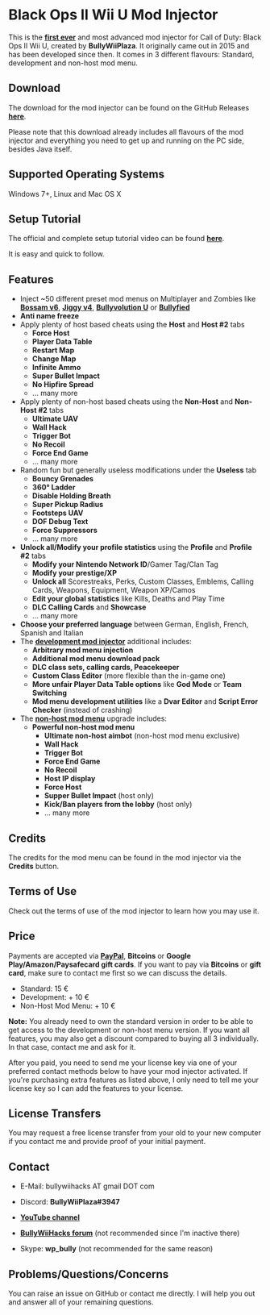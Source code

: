 # Black Ops II Wii U Mod Injector

This is the **[first ever](https://www.youtube.com/watch?v=crrO40OwvHo)** and most advanced mod injector for Call of Duty: Black Ops II Wii U, created by **BullyWiiPlaza**. It originally came out in 2015 and has been developed since then. It comes in 3 different flavours: Standard, development and non-host mod menu.

## Download

The download for the mod injector can be found on the GitHub Releases [**here**](https://github.com/BullyWiiPlaza/Black-Ops-II-WiiU-Mod-Injector/releases).

Please note that this download already includes all flavours of the mod injector and everything you need to get up and running on the PC side, besides Java itself.

## Supported Operating Systems

Windows 7+, Linux and Mac OS X

## Setup Tutorial

The official and complete setup tutorial video can be found **[here](https://www.youtube.com/watch?v=OYDzD_j0LrA)**.

It is easy and quick to follow.

## Features

* Inject ~50 different preset mod menus on Multiplayer and Zombies like **[Bossam v6](https://www.youtube.com/watch?v=fx18vi2b7ZQ)**, [**Jiggy v4**](https://www.youtube.com/watch?v=p9xVG3UjBGY), **[Bullyvolution U](https://www.youtube.com/watch?v=yFn5a7GbIIg)** or **[Bullyfied](https://www.youtube.com/watch?v=4MBgMiHxt2o)**
* **Anti name freeze**
* Apply plenty of host based cheats using the **Host** and **Host #2** tabs
  * **Force Host**
  * **Player Data Table**
  * **Restart Map**
  * **Change Map**
  * **Infinite Ammo**
  * **Super Bullet Impact**
  * **No Hipfire Spread**
  * ... many more
* Apply plenty of non-host based cheats using the **Non-Host** and **Non-Host #2** tabs
  * **Ultimate UAV**
  * **Wall Hack**
  * **Trigger Bot**
  * **No Recoil**
  * **Force End Game**
  * ... many more
* Random fun but generally useless modifications under the **Useless** tab
  * **Bouncy Grenades**
  * **360° Ladder**
  * **Disable Holding Breath**
  * **Super Pickup Radius**
  * **Footsteps UAV**
  * **DOF Debug Text**
  * **Force Suppressors**
  * ... many more
* **Unlock all/Modify your profile statistics** using the **Profile** and **Profile #2** tabs
  * **Modify your Nintendo Network ID**/Gamer Tag/Clan Tag
  * **Modify your prestige/XP**
  * **Unlock all** Scorestreaks, Perks, Custom Classes, Emblems, Calling Cards, Weapons, Equipment, Weapon XP/Camos
  * **Edit your global statistics** like Kills, Deaths and Play Time
  * **DLC Calling Cards** and **Showcase**
  * ... many more
* **Choose your preferred language** between German, English, French, Spanish and Italian
* The **[development mod injector](https://www.youtube.com/watch?v=sxSVdW9f8MM)** additional includes:
  * **Arbitrary mod menu injection**
  * **Additional mod menu download pack**
  * **DLC class sets, calling cards, Peacekeeper**
  * **Custom Class Editor** (more flexible than the in-game one)
  * **More unfair Player Data Table options** like **God Mode** or **Team Switching**
  * **Mod menu development utilities** like a **Dvar Editor** and **Script Error Checker** (instead of crashing)
* The **[non-host mod menu](https://www.youtube.com/watch?v=0MwHJ_njjKs)** upgrade includes:
  * **Powerful non-host mod menu**
    * **Ultimate non-host aimbot** (non-host mod menu exclusive)
    * **Wall Hack**
    * **Trigger Bot**
    * **Force End Game**
    * **No Recoil**
    * **Host IP display**
    * **Force Host**
    * **Supper Bullet Impact** (host only)
    * **Kick/Ban players from the lobby** (host only)
    * ... many more

## Credits

The credits for the mod menu can be found in the mod injector via the **Credits** button.

## Terms of Use

Check out the terms of use of the mod injector to learn how you may use it.

## **Price**

Payments are accepted via **[PayPal](https://www.paypal.me/bullywiiplaza)**, **Bitcoins** or **Google Play/Amazon/Paysafecard gift cards**. If you want to pay via **Bitcoins** or **gift card**, make sure to contact me first so we can discuss the details.

* Standard: 15 €
* Development: + 10 €
* Non-Host Mod Menu: + 10 €

**Note:** You already need to own the standard version in order to be able to get access to the development or non-host menu version. If you want all features, you may also get a discount compared to buying all 3 individually. In that case, contact me and ask for it.

After you paid, you need to send me your license key via one of your preferred contact methods below to have your mod injector activated. If you're purchasing extra features as listed above, I only need to tell me your license key so I can add the features to your license.

## License Transfers

You may request a free license transfer from your old to your new computer if you contact me and provide proof of your initial payment.

## Contact

* E-Mail: bullywiihacks AT gmail DOT com
* Discord: **BullyWiiPlaza#3947**

* **[YouTube channel](https://www.youtube.com/user/BullyWiiPlaza)**
* **[BullyWiiHacks forum](https://bullywiihacks.forumotion.com/u1)** (not recommended since I'm inactive there)
* Skype: **wp_bully** (not recommended for the same reason)

## Problems/Questions/Concerns

You can raise an issue on GitHub or contact me directly. I will help you out and answer all of your remaining questions.